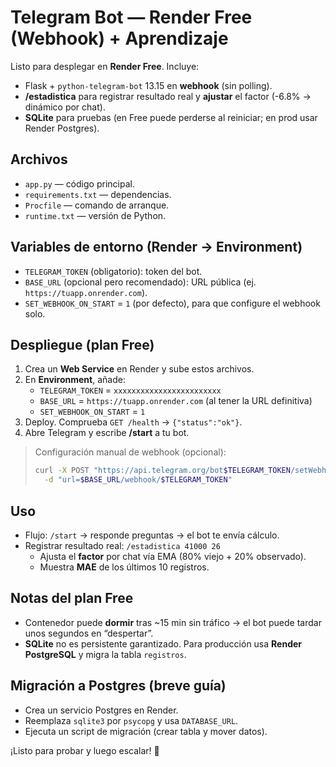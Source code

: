 # Telegram Bot — Render Free (Webhook) + Aprendizaje

Listo para desplegar en **Render Free**. Incluye:
- Flask + `python-telegram-bot` 13.15 en **webhook** (sin polling).
- **/estadistica** para registrar resultado real y **ajustar** el factor (-6.8% → dinámico por chat).
- **SQLite** para pruebas (en Free puede perderse al reiniciar; en prod usar Render Postgres).

## Archivos
- `app.py` — código principal.
- `requirements.txt` — dependencias.
- `Procfile` — comando de arranque.
- `runtime.txt` — versión de Python.

## Variables de entorno (Render → Environment)
- `TELEGRAM_TOKEN` (obligatorio): token del bot.
- `BASE_URL` (opcional pero recomendado): URL pública (ej. `https://tuapp.onrender.com`).
- `SET_WEBHOOK_ON_START` = `1` (por defecto), para que configure el webhook solo.

## Despliegue (plan Free)
1. Crea un **Web Service** en Render y sube estos archivos.
2. En **Environment**, añade:
   - `TELEGRAM_TOKEN` = `xxxxxxxxxxxxxxxxxxxxxxxx`
   - `BASE_URL` = `https://tuapp.onrender.com` (al tener la URL definitiva)
   - `SET_WEBHOOK_ON_START` = `1`
3. Deploy. Comprueba `GET /health` → `{"status":"ok"}`.
4. Abre Telegram y escribe **/start** a tu bot.

> Configuración manual de webhook (opcional):
> ```bash
> curl -X POST "https://api.telegram.org/bot$TELEGRAM_TOKEN/setWebhook" \
>   -d "url=$BASE_URL/webhook/$TELEGRAM_TOKEN"
> ```

## Uso
- Flujo: `/start` → responde preguntas → el bot te envía cálculo.
- Registrar resultado real: `/estadistica 41000 26`
  - Ajusta el **factor** por chat vía EMA (80% viejo + 20% observado).
  - Muestra **MAE** de los últimos 10 registros.

## Notas del plan Free
- Contenedor puede **dormir** tras ~15 min sin tráfico → el bot puede tardar unos segundos en “despertar”.
- **SQLite** no es persistente garantizado. Para producción usa **Render PostgreSQL** y migra la tabla `registros`.

## Migración a Postgres (breve guía)
- Crea un servicio Postgres en Render.
- Reemplaza `sqlite3` por `psycopg` y usa `DATABASE_URL`.
- Ejecuta un script de migración (crear tabla y mover datos).

¡Listo para probar y luego escalar! 🚀
